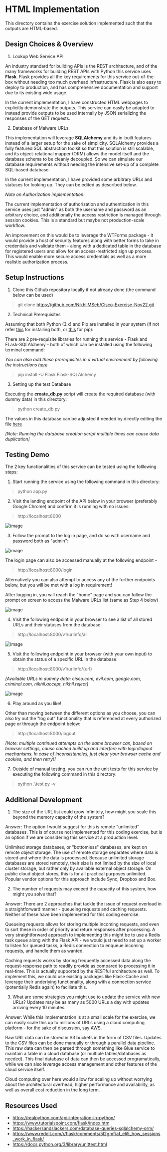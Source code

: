 # HTML Implementation

This directory contains the exercise solution implemented such that the outputs are HTML-based. 

## Design Choices & Overview  

1. Lookup Web Service API 

An industry standard for building APIs is the REST architecture, and of the many frameworks for building REST APIs with Python this service uses **Flask**. 
Flask provides all the key requirements for this service out-of-the-box without needing too much overhead infrastructure. 
Flask is also easy to deploy to production, and has comprehensive documentation and support due to its existing wide usage. 

In the current implementation, I have constructed HTML webpages to explicitly demonstrate the outputs. 
This service can easily be adapted to instead provide outputs to be used internally by JSON serializing the responses of the GET requests. 

2. Database of Malware URLs 

This implementation will leverage **SQLAlchemy** and its in-built features instead of a larger setup for the sake of simplicity. 
SQLAlchemy provides a fully featured SQL abstraction toolkit so that this solution is still scalable, and its object-relational mapper (ORM) allows the model itself and the database schema to be cleanly decoupled. 
So we can simulate our database requirements without needing the intensive set-up of a complete SQL-based database. 

In the current implementation, I have provided some arbitrary URLs and statuses for looking up. They can be edited as described below. 

*Note on Authorization implementation:*

The current implementation of authorization and authentication in this service uses just "admin" as both the username and password as an arbitrary choice, and additionally the access restriction is managed through session cookies. This is a standard but maybe not production-scale workflow. 

An improvement on this would be to leverage the WTForms package - it would provide a host of security features along with better forms to take in credentials and validate them - along with a dedicated table in the database for registered users and allow for an access-restricted sign up process. This would enable more secure access credentials as well as a more realistic authorization process.

## Setup Instructions 

1. Clone this Github repository locally if not already done (the command below can be used)

> git clone https://github.com/NikhilMSeb/Cisco-Exercise-Nov22.git

2. Technical Prerequisites 

Assuming that both Python (3.x) and Pip are installed in your system (if not refer [this](https://www.python.org/downloads/) for installing both, or [this](https://pip.pypa.io/en/stable/installation/) for pip):

There are 2 pre-requisite libraries for running this service - Flask and FLask-SQLAlchemy - both of which can be installed using the following terminal command: 

*You can also add these prerequisites in a virtual environment by following the instructions [here](https://virtualenv.pypa.io/en/latest/installation.html)*

> pip install -U Flask Flask-SQLAlchemy

3. Setting up the test Database

Executing the **create_db.py** script will create the required database (with dummy data) in this directory: 

> python create_db.py

The values in this database can be adjusted if needed by directly editing the file [here](https://github.com/NikhilMSeb/Cisco-Exercise-Nov22/blob/main/create_db.py) 

*[Note: Running the database creation script multiple times can cause data duplication]*

## Testing Demo 

The 2 key functionalities of this service can be tested using the folllowing steps:

1. Start running the service using the following command in this directory: 

> python app.py

2. Visit the landing endpoint of the API below in your browser (preferably Google Chrome) and confirm it is running with no issues: 

> http://localhost:8000

![image](https://user-images.githubusercontent.com/46250395/204469567-febfb965-060d-4e23-8eae-d19d504ddb77.png)

3. Follow the prompt to the log in page, and do so with username and password both as "admin": 

![image](https://user-images.githubusercontent.com/46250395/204469682-1ea451d3-2355-47fb-860a-bdcd77a80aae.png)

The login page can also be accessed manually at the following endpoint - 

> http://localhost:8000/login

Alternatively you can also attempt to access any of the further endpoints below, but you will be met with a log in requirement!

After logging in, you will reach the "home" page and you can follow the prompt on screen to access the Malware URLs list (same as Step 4 below)

![image](https://user-images.githubusercontent.com/46250395/204469782-7c6cc2c9-17dd-4020-ac04-3cad44510e27.png)

4. Visit the following endpoint in your browser to see a list of all stored URLs and their statuses from the database: 

> http://localhost:8000/v1/urlinfo/all

![image](https://user-images.githubusercontent.com/46250395/204469875-797379fa-fbd1-4ca1-bfec-471481960be8.png)

5. Visit the following endpoint in your browser (with your own input) to obtain the status of a specific URL in the database: 

> http://localhost:8000/v1/urlinfo/{url}

*[Available URLs in dummy data: cisco.com, evil.com, google.com, criminal.com, nikhil.accept, nikhil.reject]*

![image](https://user-images.githubusercontent.com/46250395/204469962-abb6060c-38a0-4c32-aa2c-d9bbe34855a7.png)

6. Play around as you like! 

Other than moving between the different options as you choose, you can also try out the "log out" functionality that is referenced at every authorized page or through the endpoint below: 

> http://localhost:8000/logout

*[Note: multiple continued attempts on the same browser can, based on browser settings, cause cached build up and interfere with login/logout mechanisms. In case of inconsistencies, just clear your browser cache and cookies, and then retry!]*

7. Outside of manual testing, you can run the unit tests for this service by executing the following command in this directory: 

> python .\test.py -v

## Additional Development 

1. The size of the URL list could grow infinitely, how might you scale this beyond the memory capacity of the system? 

Answer: The option I would suggest for this is remote "unlimited" databases. This is of course not implemented for this coding exercise, but is an option if we are considering this service at a production level. 

Unlimited storage databases, or "bottomless" databases, are kept on remote object storage. The use of remote storage separates where data is stored and where the data is processed. Because unlimited storage databases are stored remotely, their size is not limited by the size of local cluster storage, but rather only by available external object storage. On public cloud object stores, this is for all practical purposes unlimited. Popular vendor options for this approach include Sync, Dropbox and Box. 

2. The number of requests may exceed the capacity of this system, how might you solve that? 

Answer: There are 2 approaches that tackle the issue of request overload in a straightforward manner - queueing requests and caching requests. Neither of these have been implemented for this coding exercise. 

Queueing requests allows for storing multiple incoming requests, and even to sort these in order of priority and return responses after processing. A very straightforward approach to implementing this might be to use a Redis task queue along with the Flask API - we would just need to set up a worker to listen for queued tasks, a Redis connection to enqueue incoming requests, and handle them as wanted. 

Caching requests works by storing frequently accessed data along the request-response path to readily provide as compared to processing it in real-time. This is actually supported by the RESTful architecture as well. To implement this, we could use existing packages like Flask-Cache and leverage their underlying functionality, along with a connection service (potentially Redis again) to faciliate this. 

3. What are some strategies you might use to update the service with new URLs? Updates may be as many as 5000 URLs a day with updates arriving every 10 minutes.

Answer: While this implementation is at a small scale for the exercise, we can easily scale this up to millions of URLs using a cloud computing platform - for the sake of discussion, say AWS. 

Raw URL data can be stored in S3 buckets in the form of CSV files. Updates to the CSV files can be done manually or through a parallel data pipeline. This raw data can then be parsed through something like Glue service to maintain a table in a cloud database (or multiple tables/databases as needed). This final database of data can then be accessed programatically, while we can also leverage access management and other features of the cloud service itself. 

Cloud computing over here would allow for scaling up without worrying about the architectural overhead, higher performance and availability, as well as overall cost reduction in the long term. 

## Resources Used 

* https://realpython.com/api-integration-in-python/
* https://www.tutorialspoint.com/flask/index.htm
* https://hackersandslackers.com/database-queries-sqlalchemy-orm/
* https://www.reddit.com/r/flask/comments/5l2gmf/af_eli5_how_sessions_work_in_flask/ 
* https://docs.python.org/3/library/unittest.html
